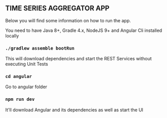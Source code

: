 ## TIME SERIES AGGREGATOR APP

Below you will find some information on how to run the app.<br>

You need to have Java 8+, Gradle 4.x, NodeJS 9+ and Angular Cli installed locally

### `./gradlew assemble bootRun`

This will download dependencies and start the REST Services without executing Unit Tests

### `cd angular`

Go to angular folder

### `npm run dev`

It'll download Angular and its dependencies as well as start the UI

